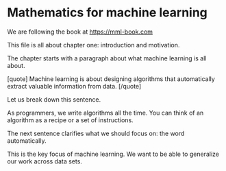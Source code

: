 Mathematics for machine learning
================================

We are following the book at 
https://mml-book.com 

This file is all about chapter one: introduction and motivation.

The chapter starts with a paragraph about what machine learning is all about. 

[quote]
Machine learning is about designing algorithms that automatically extract valuable information from data.
[/quote]

Let us break down this sentence. 

As programmers, we write algorithms all the time. 
You can think of an algorithm as a recipe or a set of instructions. 

The next sentence clarifies what we should focus on: the word automatically. 

This is the key focus of machine learning. 
We want to be able to generalize our work across data sets. 


